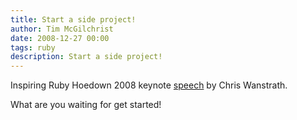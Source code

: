 ```yaml
---
title: Start a side project!
author: Tim McGilchrist
date: 2008-12-27 00:00
tags: ruby
description: Start a side project!
---
```


Inspiring Ruby Hoedown 2008 keynote
[speech](http://rubyhoedown2008.confreaks.com/08-chris-wanstrath-keynote.html)
by Chris Wanstrath.

What are you waiting for get started!
